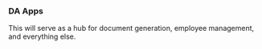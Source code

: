 ### DA Apps
This will serve as a hub for document generation, employee management, and everything else.